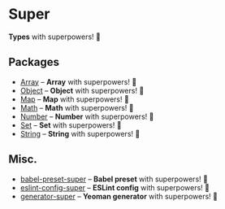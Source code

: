 # Super

**Types** with superpowers! 💪

## Packages

*  [Array](https://github.com/clarketm/super/tree/master/packages/Array#readme) – **Array** with superpowers! 💪
*  [Object](https://github.com/clarketm/super/tree/master/packages/Object#readme) – **Object** with superpowers! 💪
*  [Map](https://github.com/clarketm/super/tree/master/packages/Map#readme) – **Map** with superpowers! 💪
*  [Math](https://github.com/clarketm/super/tree/master/packages/Math#readme) – **Math** with superpowers! 💪
*  [Number](https://github.com/clarketm/super/tree/master/packages/Number#readme) – **Number** with superpowers! 💪
*  [Set](https://github.com/clarketm/super/tree/master/packages/Set#readme) – **Set** with superpowers! 💪
*  [String](https://github.com/clarketm/super/tree/master/packages/String#readme) – **String** with superpowers! 💪

## Misc.

*  [babel-preset-super](https://github.com/clarketm/super/tree/master/packages/babel-preset-super#readme) – **Babel preset** with superpowers! 💪
*  [eslint-config-super](https://github.com/clarketm/super/tree/master/packages/eslint-config-super#readme) – **ESLint config** with superpowers! 💪
*  [generator-super](https://github.com/clarketm/super/tree/master/packages/generator-super#readme) – **Yeoman generator** with superpowers! 💪
